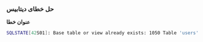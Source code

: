 ### حل خطای دیتابیس
__عنوان خطا__
```bash
SQLSTATE[42S01]: Base table or view already exists: 1050 Table 'users' already exists (SQL: create table users
```
